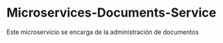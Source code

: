 # Microservices-Documents-Service
Este microservicio se encarga de la administración de documentos 

